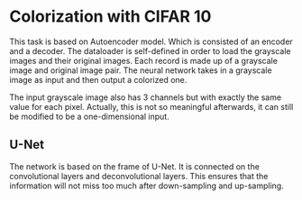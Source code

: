 # Colorization with CIFAR 10 

This task is based on Autoencoder model. Which is consisted of an encoder and a decoder. The dataloader is self-defined in order to load the grayscale images and their original images. Each record is made up of a grayscale image and original image pair. The neural network takes in a grayscale image as input and then output a colorized one. 

The input grayscale image also has 3 channels but with exactly the same value for each pixel. Actually, this is not so meaningful afterwards, it can still be modified to be a one-dimensional input.

## U-Net

The network is based on the frame of U-Net. It is connected on the convolutional layers and deconvolutional layers. This ensures that the information will not miss too much after down-sampling and up-sampling. 
